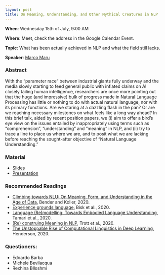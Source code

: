 ```yaml
---
layout: post
title: On Meaning, Understanding, and Other Mythical Creatures in NLP
---
```

**When**:  Wednesday 15th of July, 9:00 AM

**Where**: Meet, check the address in the Google Calendar Event.

**Topic**: What has been actually achieved in NLP and what the field still lacks.

**Speaker**: 
[Marco Maru](https://www.linkedin.com/in/marcomaru/)


### Abstract
With the “parameter race” between industrial giants fully underway and the media slowly starting to feed general public with inflated claims on AI closely tailing human intelligence, researchers are once more pointing out that the huge (and impressive) bulk of progress made in Natural Language Processing has little or nothing to do with actual natural language, nor with its primary functions. 
Are we staring at a dazzling flash in the pan? Or are we reaching necessary milestones on what feels like a long way ahead?
In this brief talk, aided by recent position papers, we (i) aim to offer a bird’s eye view on the issues entailed by inappropriately using terms such as “comprehension”, “understanding” and “meaning” in NLP, and (ii) try to trace a line to place us where we are, and to posit what we are lacking before reaching the sought-after objective of “Natural Language Understanding.”

### Material
- [Slides](https://sapienzanlp.github.io/reading-group/material/2020-07-08-meaning_understanding_etc/meaning_understanding_etc.pdf)
- [Presentation](https://drive.google.com/file/d/15fdvpRPOhMO0cxILVRTl7rRtOIYccaGT/view?usp=sharing)

### Recommended Readings
- [Climbing towards NLU: On Meaning, Form, and Understanding in the Age of Data](https://www.aclweb.org/anthology/2020.acl-main.463/), Bender and Koller, 2020.
- [Experience grounds language](https://arxiv.org/pdf/2004.10151.pdf), Bisk et al., 2020.
- [Language (Re)modelling: Towards Embodied Language Understanding](https://arxiv.org/pdf/2005.00311v1.pdf), Tamari et al., 2020.
- [(Re) construing Meaning in NLP](https://www.aclweb.org/anthology/2020.acl-main.462/), Trott et al., 2020.
- [The Unstoppable Rise of Computational Linguistics in Deep Learning](https://www.aclweb.org/anthology/2020.acl-main.561/), Henderson, 2020.


### Questioners:
- Edoardo Barba
- Michele Bevilacqua
- Rexhina Blloshmi